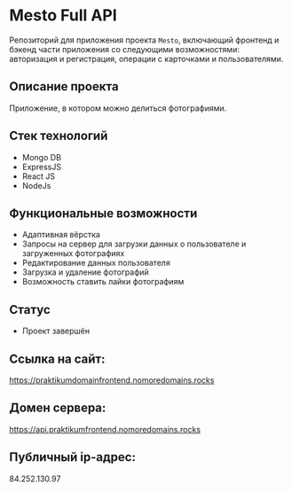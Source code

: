 # Mesto Full API

Репозиторий для приложения проекта `Mesto`, включающий фронтенд и бэкенд части приложения со следующими возможностями: авторизация и регистрация, операции с карточками и пользователями.

## Описание проекта

Приложение, в котором можно делиться фотографиями.

## Стек технологий

- Mongo DB
- ExpressJS
- React JS
- NodeJs

## Функциональные возможности

- Адаптивная вёрстка
- Запросы на сервер для загрузки данных о пользователе и загруженных фотографиях
- Редактирование данных пользователя
- Загрузка и удаление фотографий
- Возможность ставить лайки фотографиям

## Статус

- Проект завершён

## Ссылка на сайт:

https://praktikumdomainfrontend.nomoredomains.rocks

## Домен сервера:

https://api.praktikumfrontend.nomoredomains.rocks

## Публичный ip-адрес:

84.252.130.97
